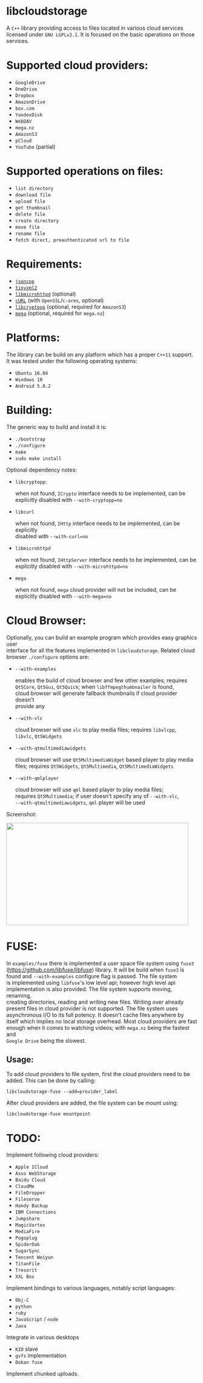 # libcloudstorage

A `C++`  library providing access to  files located in various  cloud services  
licensed under `GNU LGPLv2.1`. It is  focused on the basic operations on those  
services.

Supported cloud providers:
==========================

* `GoogleDrive`
* `OneDrive`
* `Dropbox`
* `AmazonDrive`
* `box.com`
* `YandexDisk`
* `WebDAV`
* `mega.nz`
* `AmazonS3`
* `pCloud`
* `YouTube` (partial)

Supported operations on files:
==============================

* `list directory`
* `download file`
* `upload file`
* `get thumbnail`
* `delete file`
* `create directory`
* `move file`
* `rename file`
* `fetch direct, preauthenticated url to file`

Requirements:
=============

* [`jsoncpp`](https://github.com/open-source-parsers/jsoncpp)
* [`tinyxml2`](https://github.com/leethomason/tinyxml2)
* [`libmicrohttpd`](https://www.gnu.org/software/libmicrohttpd/) (optional)
* [`cURL`](https://curl.haxx.se/) (with `OpenSSL`/`c-ares`, optional)
* [`libcryptopp`](https://www.cryptopp.com/) (optional, required for `AmazonS3`)
* [`mega`](https://github.com/meganz/sdk) (optional, required for `mega.nz`)

Platforms:
==========

The library can be  build on any platform which has  a proper `C++11` support.  
It was tested under the following operating systems:

* `Ubuntu 16.04`
* `Windows 10`
* `Android 5.0.2`

Building:
=========

The generic way to build and install it is:

* `./bootstrap`
* `./configure`
* `make`
* `sudo make install`

Optional dependency notes:

* `libcryptopp`:

  when  not  found,  `ICrypto`  interface  needs to  be  implemented,  can  be  
  explicitly disabled with `--with-cryptopp=no`

* `libcurl`

  when not found, `IHttp` interface needs to be implemented, can be explicitly  
  disabled with `--with-curl=no`

* `libmicrohttpd`

  when  not found,  `IHttpServer` interface  needs to  be implemented,  can be  
  explicitly disabled with `--with-microhttpd=no`

* `mega`

  when  not  found,  `mega`  cloud  provider will  not  be  included,  can  be  
  explicitly disabled with `--with-mega=no`

Cloud Browser:
==============

Optionally, you can build an example program which provides easy graphics user  
interface for all the features implemented in `libcloudstorage`. Related cloud  
browser `./configure` options are:

* `--with-examples`

   enables  the  build of  cloud  browser  and  few other  examples;  requires  
   `Qt5Core`,  `Qt5Gui`,  `Qt5Quick`;  when `libffmpegthumbnailer`  is  found,  
   cloud browser will  generate fallback thumbnails if  cloud provider doesn't  
   provide any

* `--with-vlc`

   cloud  browser will  use `vlc`  to play  media files;  requires `libvlcpp`,  
   `libvlc`, `Qt5Widgets`

* `--with-qtmultimediawidgets`

   cloud browser  will use  `Qt5MultimediaWidget` based  player to  play media  
   files; requires `Qt5Widgets`, `Qt5Multimedia`, `Qt5MultimediaWidgets`

* `--with-qmlplayer`

   cloud  browser   will  use  `qml`   based  player  to  play   media  files;  
   requires  `Qt5Multimedia`; if  user  doesn't specify  any of  `--with-vlc`,  
   `--with-qtmultimediawidgets`, `qml` player will be used

Screenshot:

  <a href="https://i.imgur.com/yqiydaD.png">
    <img src="https://i.imgur.com/yqiydaD.png" width="480" height="270" />
  </a>

FUSE:
=====

In `examples/fuse` there is implemented a user space file system using `fuse3`  
(https://github.com/libfuse/libfuse) library. It will be build when `fuse3` is  
found  and  `--with-examples`  configure  flag  is  passed.  The  file  system  
is  implemented  using `libfuse`'s  low  level  api;  however high  level  api  
implementation is  also provided. The  file system supports  moving, renaming,  
creating  directories, reading  and writing  new files.  Writing over  already  
present  files in  cloud  provider  is not  supported.  The  file system  uses  
asynchronous  I/O to  its full  potency. It  doesn't cache  files anywhere  by  
itself which implies no local storage  overhead. Most cloud providers are fast  
enough when it comes to watching  videos; with `mega.nz` being the fastest and  
`Google Drive` being the slowest.

## Usage:

To add cloud providers to file system, first the cloud providers need to be  
added. This can be done by calling:

`libcloudstorage-fuse --add=provider_label`

After cloud providers are added, the file system can be mount using:

`libcloudstorage-fuse mountpoint`

TODO:
=====

Implement following cloud providers:
* `Apple ICloud`
* `Asus WebStorage`
* `Baidu Cloud`
* `CloudMe`
* `FileDropper`
* `Fileserve`
* `Handy Backup`
* `IBM Connections`
* `Jumpshare`
* `MagicVortex`
* `MediaFire`
* `Pogoplug`
* `SpiderOak`
* `SugarSync`
* `Tencent Weiyun`
* `TitanFile`
* `Tresorit`
* `XXL Box`

Implement bindings to various languages, notably script languages:
* `Obj-C`
* `python`
* `ruby`
* `JavaScript` / `node`
* `Java`

Integrate in various desktops
* `KIO` slave
* `gvfs` implementation
* `Dokan fuse`

Implement chunked uploads.
